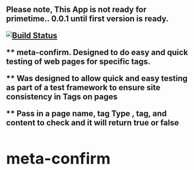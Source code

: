 
<h2> Please note, This App is not ready for primetime.. 0.0.1 until first version is ready.


[![Build Status](https://travis-ci.org/CasparComputer/meta-confirm.svg)](https://travis-ci.org/CasparComputer/meta-confirm.svg)

** meta-confirm.  Designed to do easy and quick testing of web pages for specific tags.

** Was designed to allow quick and easy testing as part of a test framework to ensure site consistency in Tags on pages

** Pass in a page name, tag Type , tag, and content to check and it will return <b>true or <b>false



# meta-confirm
